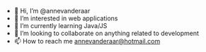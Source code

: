 - 👋 Hi, I’m @annevanderaar
- 👀 I’m interested in web applications
- 🌱 I’m currently learning Java/JS
- 💞️ I’m looking to collaborate on anything related to development
- 📫 How to reach me annevanderaar@hotmail.com

<!---
annevanderaar/annevanderaar is a ✨ special ✨ repository because its `README.md` (this file) appears on your GitHub profile.
You can click the Preview link to take a look at your changes.
--->

